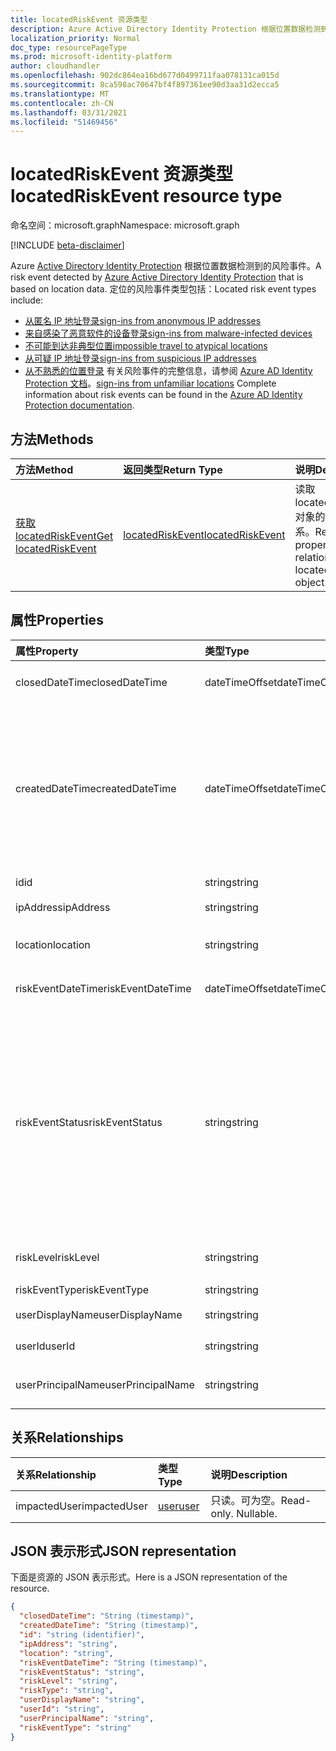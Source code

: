```yaml
---
title: locatedRiskEvent 资源类型
description: Azure Active Directory Identity Protection 根据位置数据检测到的风险事件。 定位的风险事件类型包括：
localization_priority: Normal
doc_type: resourcePageType
ms.prod: microsoft-identity-platform
author: cloudhandler
ms.openlocfilehash: 902dc864ea16bd677d0499711faa078131ca015d
ms.sourcegitcommit: 8ca598ac70647bf4f897361ee90d3aa31d2ecca5
ms.translationtype: MT
ms.contentlocale: zh-CN
ms.lasthandoff: 03/31/2021
ms.locfileid: "51469456"
---
```

# <a name="locatedriskevent-resource-type"></a><span data-ttu-id="7291e-104">locatedRiskEvent 资源类型</span><span class="sxs-lookup"><span data-stu-id="7291e-104">locatedRiskEvent resource type</span></span>

<span data-ttu-id="7291e-105">命名空间：microsoft.graph</span><span class="sxs-lookup"><span data-stu-id="7291e-105">Namespace: microsoft.graph</span></span>

[!INCLUDE [beta-disclaimer](../../includes/beta-disclaimer.md)]

<span data-ttu-id="7291e-106">Azure [Active Directory Identity Protection](/azure/active-directory/identity-protection/overview-identity-protection) 根据位置数据检测到的风险事件。</span><span class="sxs-lookup"><span data-stu-id="7291e-106">A risk event detected by [Azure Active Directory Identity Protection](/azure/active-directory/identity-protection/overview-identity-protection) that is based on location data.</span></span> <span data-ttu-id="7291e-107">定位的风险事件类型包括：</span><span class="sxs-lookup"><span data-stu-id="7291e-107">Located risk event types include:</span></span>
* [<span data-ttu-id="7291e-108">从匿名 IP 地址登录</span><span class="sxs-lookup"><span data-stu-id="7291e-108">sign-ins from anonymous IP addresses</span></span>](anonymousipriskevent.md)
* [<span data-ttu-id="7291e-109">来自感染了恶意软件的设备登录</span><span class="sxs-lookup"><span data-stu-id="7291e-109">sign-ins from malware-infected devices</span></span>](malwareriskevent.md)
* [<span data-ttu-id="7291e-110">不可能到达非典型位置</span><span class="sxs-lookup"><span data-stu-id="7291e-110">impossible travel to atypical locations</span></span>](impossibletravelriskevent.md)
* [<span data-ttu-id="7291e-111">从可疑 IP 地址登录</span><span class="sxs-lookup"><span data-stu-id="7291e-111">sign-ins from suspicious IP addresses</span></span>](suspiciousipriskevent.md)
* <span data-ttu-id="7291e-112">[从不熟悉的位置登录](unfamiliarlocationriskevent.md) 有关风险事件的完整信息，请参阅 [Azure AD Identity Protection 文档](/azure/active-directory/identity-protection/overview-identity-protection)。</span><span class="sxs-lookup"><span data-stu-id="7291e-112">[sign-ins from unfamiliar locations](unfamiliarlocationriskevent.md) Complete information about risk events can be found in the [Azure AD Identity Protection documentation](/azure/active-directory/identity-protection/overview-identity-protection).</span></span>


## <a name="methods"></a><span data-ttu-id="7291e-113">方法</span><span class="sxs-lookup"><span data-stu-id="7291e-113">Methods</span></span>

| <span data-ttu-id="7291e-114">方法</span><span class="sxs-lookup"><span data-stu-id="7291e-114">Method</span></span>           | <span data-ttu-id="7291e-115">返回类型</span><span class="sxs-lookup"><span data-stu-id="7291e-115">Return Type</span></span>    |<span data-ttu-id="7291e-116">说明</span><span class="sxs-lookup"><span data-stu-id="7291e-116">Description</span></span>|
|:---------------|:--------|:----------|
|[<span data-ttu-id="7291e-117">获取 locatedRiskEvent</span><span class="sxs-lookup"><span data-stu-id="7291e-117">Get locatedRiskEvent</span></span>](../api/locatedriskevent-get.md) | [<span data-ttu-id="7291e-118">locatedRiskEvent</span><span class="sxs-lookup"><span data-stu-id="7291e-118">locatedRiskEvent</span></span>](locatedriskevent.md) |<span data-ttu-id="7291e-119">读取 locatedRiskEvent 对象的属性和关系。</span><span class="sxs-lookup"><span data-stu-id="7291e-119">Read properties and relationships of locatedRiskEvent object.</span></span>|

## <a name="properties"></a><span data-ttu-id="7291e-120">属性</span><span class="sxs-lookup"><span data-stu-id="7291e-120">Properties</span></span>
| <span data-ttu-id="7291e-121">属性</span><span class="sxs-lookup"><span data-stu-id="7291e-121">Property</span></span>     | <span data-ttu-id="7291e-122">类型</span><span class="sxs-lookup"><span data-stu-id="7291e-122">Type</span></span>   |<span data-ttu-id="7291e-123">说明</span><span class="sxs-lookup"><span data-stu-id="7291e-123">Description</span></span>|
|:---------------|:--------|:----------|
|<span data-ttu-id="7291e-124">closedDateTime</span><span class="sxs-lookup"><span data-stu-id="7291e-124">closedDateTime</span></span>|<span data-ttu-id="7291e-125">dateTimeOffset</span><span class="sxs-lookup"><span data-stu-id="7291e-125">dateTimeOffset</span></span>| <span data-ttu-id="7291e-126">风险事件关闭的日期和时间</span><span class="sxs-lookup"><span data-stu-id="7291e-126">The date and time that the risk event was closed</span></span>|
|<span data-ttu-id="7291e-127">createdDateTime</span><span class="sxs-lookup"><span data-stu-id="7291e-127">createdDateTime</span></span>|<span data-ttu-id="7291e-128">dateTimeOffset</span><span class="sxs-lookup"><span data-stu-id="7291e-128">dateTimeOffset</span></span>| <span data-ttu-id="7291e-129">创建风险事件的日期和时间。</span><span class="sxs-lookup"><span data-stu-id="7291e-129">The date and time that the risk event was created.</span></span> <span data-ttu-id="7291e-130">这始终大于或等于风险事件本身的 datetime。</span><span class="sxs-lookup"><span data-stu-id="7291e-130">This is always greater than or equal to the datetime of the risk event itself.</span></span> <span data-ttu-id="7291e-131">这是在查询风险事件时用作筛选器的正确属性。</span><span class="sxs-lookup"><span data-stu-id="7291e-131">This is the correct property to use as a filter when querying risk events.</span></span>|
|<span data-ttu-id="7291e-132">id</span><span class="sxs-lookup"><span data-stu-id="7291e-132">id</span></span>|<span data-ttu-id="7291e-133">string</span><span class="sxs-lookup"><span data-stu-id="7291e-133">string</span></span>| <span data-ttu-id="7291e-134">只读</span><span class="sxs-lookup"><span data-stu-id="7291e-134">Read-only</span></span>|
|<span data-ttu-id="7291e-135">ipAddress</span><span class="sxs-lookup"><span data-stu-id="7291e-135">ipAddress</span></span>|<span data-ttu-id="7291e-136">string</span><span class="sxs-lookup"><span data-stu-id="7291e-136">string</span></span>| <span data-ttu-id="7291e-137">登录的 IP 地址</span><span class="sxs-lookup"><span data-stu-id="7291e-137">The IP address of the sign-in</span></span>|
|<span data-ttu-id="7291e-138">location</span><span class="sxs-lookup"><span data-stu-id="7291e-138">location</span></span>|<span data-ttu-id="7291e-139">string</span><span class="sxs-lookup"><span data-stu-id="7291e-139">string</span></span>| <span data-ttu-id="7291e-140">附加到登录 IP 地址的位置</span><span class="sxs-lookup"><span data-stu-id="7291e-140">The location attached to the IP address of the sign-in</span></span>|
|<span data-ttu-id="7291e-141">riskEventDateTime</span><span class="sxs-lookup"><span data-stu-id="7291e-141">riskEventDateTime</span></span>|<span data-ttu-id="7291e-142">dateTimeOffset</span><span class="sxs-lookup"><span data-stu-id="7291e-142">dateTimeOffset</span></span>| <span data-ttu-id="7291e-143">发生风险事件的日期和时间</span><span class="sxs-lookup"><span data-stu-id="7291e-143">The date and time when the risk event occurred</span></span>|
|<span data-ttu-id="7291e-144">riskEventStatus</span><span class="sxs-lookup"><span data-stu-id="7291e-144">riskEventStatus</span></span>|<span data-ttu-id="7291e-145">string</span><span class="sxs-lookup"><span data-stu-id="7291e-145">string</span></span>| <span data-ttu-id="7291e-146">可取值为：`active`、`remediated`、`dismissedAsFixed`、`dismissedAsFalsePositive`、`dismissedAsIgnore`、`loginBlocked`、`closedMfaAuto`、`closedMultipleReasons`。</span><span class="sxs-lookup"><span data-stu-id="7291e-146">Possible values are: `active`, `remediated`, `dismissedAsFixed`, `dismissedAsFalsePositive`, `dismissedAsIgnore`, `loginBlocked`, `closedMfaAuto`, `closedMultipleReasons`.</span></span>|
|<span data-ttu-id="7291e-147">riskLevel</span><span class="sxs-lookup"><span data-stu-id="7291e-147">riskLevel</span></span>|<span data-ttu-id="7291e-148">string</span><span class="sxs-lookup"><span data-stu-id="7291e-148">string</span></span>| <span data-ttu-id="7291e-149">可取值为：`low`、`medium`、`high`。</span><span class="sxs-lookup"><span data-stu-id="7291e-149">Possible values are: `low`, `medium`, `high`.</span></span>|
|<span data-ttu-id="7291e-150">riskEventType</span><span class="sxs-lookup"><span data-stu-id="7291e-150">riskEventType</span></span>|<span data-ttu-id="7291e-151">string</span><span class="sxs-lookup"><span data-stu-id="7291e-151">string</span></span>| <span data-ttu-id="7291e-152">风险类型</span><span class="sxs-lookup"><span data-stu-id="7291e-152">The type of risk</span></span>|
|<span data-ttu-id="7291e-153">userDisplayName</span><span class="sxs-lookup"><span data-stu-id="7291e-153">userDisplayName</span></span>|<span data-ttu-id="7291e-154">string</span><span class="sxs-lookup"><span data-stu-id="7291e-154">string</span></span>| <span data-ttu-id="7291e-155">处于风险中的用户的名称</span><span class="sxs-lookup"><span data-stu-id="7291e-155">The name of the user at risk</span></span>|
|<span data-ttu-id="7291e-156">userId</span><span class="sxs-lookup"><span data-stu-id="7291e-156">userId</span></span>|<span data-ttu-id="7291e-157">string</span><span class="sxs-lookup"><span data-stu-id="7291e-157">string</span></span>| <span data-ttu-id="7291e-158">处于风险中的用户的 ID</span><span class="sxs-lookup"><span data-stu-id="7291e-158">The id of the user at risk</span></span>|
|<span data-ttu-id="7291e-159">userPrincipalName</span><span class="sxs-lookup"><span data-stu-id="7291e-159">userPrincipalName</span></span>|<span data-ttu-id="7291e-160">string</span><span class="sxs-lookup"><span data-stu-id="7291e-160">string</span></span>| <span data-ttu-id="7291e-161">处于风险中的用户的用户主体名称</span><span class="sxs-lookup"><span data-stu-id="7291e-161">The user principal name of the user at risk</span></span>|

## <a name="relationships"></a><span data-ttu-id="7291e-162">关系</span><span class="sxs-lookup"><span data-stu-id="7291e-162">Relationships</span></span>
| <span data-ttu-id="7291e-163">关系</span><span class="sxs-lookup"><span data-stu-id="7291e-163">Relationship</span></span> | <span data-ttu-id="7291e-164">类型</span><span class="sxs-lookup"><span data-stu-id="7291e-164">Type</span></span>   |<span data-ttu-id="7291e-165">说明</span><span class="sxs-lookup"><span data-stu-id="7291e-165">Description</span></span>|
|:---------------|:--------|:----------|
|<span data-ttu-id="7291e-166">impactedUser</span><span class="sxs-lookup"><span data-stu-id="7291e-166">impactedUser</span></span>|[<span data-ttu-id="7291e-167">user</span><span class="sxs-lookup"><span data-stu-id="7291e-167">user</span></span>](user.md)| <span data-ttu-id="7291e-p104">只读。可为空。</span><span class="sxs-lookup"><span data-stu-id="7291e-p104">Read-only. Nullable.</span></span>|

## <a name="json-representation"></a><span data-ttu-id="7291e-170">JSON 表示形式</span><span class="sxs-lookup"><span data-stu-id="7291e-170">JSON representation</span></span>

<span data-ttu-id="7291e-171">下面是资源的 JSON 表示形式。</span><span class="sxs-lookup"><span data-stu-id="7291e-171">Here is a JSON representation of the resource.</span></span>

<!-- {
  "blockType": "resource",
  "optionalProperties": [

  ],
   "abstract": true,
   "keyProperty": "id",
   "baseType":"microsoft.graph.identityRiskEvent",
  "@odata.type": "microsoft.graph.locatedRiskEvent"
}-->

```json
{
  "closedDateTime": "String (timestamp)",
  "createdDateTime": "String (timestamp)",
  "id": "string (identifier)",
  "ipAddress": "string",
  "location": "string",
  "riskEventDateTime": "String (timestamp)",
  "riskEventStatus": "string",
  "riskLevel": "string",
  "riskType": "string",
  "userDisplayName": "string",
  "userId": "string",
  "userPrincipalName": "string",
  "riskEventType": "string"
}

```

<!-- uuid: 8fcb5dbc-d5aa-4681-8e31-b001d5168d79
2015-10-25 14:57:30 UTC -->
<!--
{
  "type": "#page.annotation",
  "description": "locatedRiskEvent resource",
  "keywords": "",
  "section": "documentation",
  "tocPath": "",
  "suppressions": []
}
-->